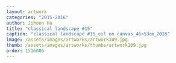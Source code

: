 ```yaml
---
layout: artwork
categories: "2015-2016"
author: Jihoon Ha
title: "classical landscape #15"
caption: "classical landscape #15_oil on canvas_46×53㎝_2016"
image: /assets/images/artworks/artwork109.jpg
thumb: /assets/images/artworks/thumbs/artwork109.jpg
order: 1516006
---
```

